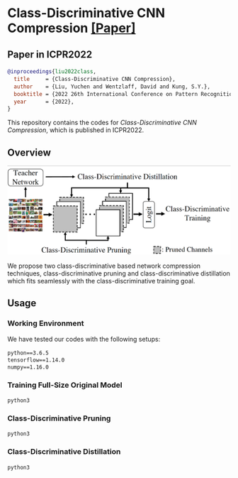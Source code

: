# Class-Discriminative CNN Compression [[Paper]](https://arxiv.org/abs/2110.10864)


## Paper in ICPR2022
```BibTex
@inproceedings{liu2022class,
  title     = {Class-Discriminative CNN Compression},
  author    = {Liu, Yuchen and Wentzlaff, David and Kung, S.Y.},
  booktitle = {2022 26th International Conference on Pattern Recognition (ICPR)},
  year      = {2022},
}
```

This repository contains the codes for *Class-Discriminative CNN Compression*, which is published in ICPR2022.

## Overview

<a><img src='Assets/CDC_Flow_Chart.png' width=1100></a>

We propose two class-discriminative based network compression techniques, class-discriminative pruning and class-discriminative distillation which fits seamlessly with the class-discriminative training goal. 

## Usage

### Working Environment

We have tested our codes with the following setups:

```
python==3.6.5
tensorflow==1.14.0
numpy==1.16.0
```




### Training Full-Size Original Model

```
python3
```

### Class-Discriminative Pruning

```
python3 
```

### Class-Discriminative Distillation

```
python3 
```

